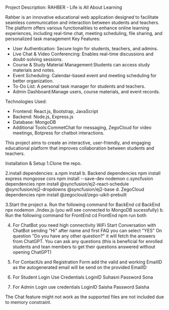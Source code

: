 Project Description: RAHBER - Life is All About Learning

Rahber is an innovative educational web application designed to facilitate seamless communication and interaction between students and teachers. The platform offers various functionalities to enhance online learning experiences, including 
real-time chat, meeting scheduling, file sharing, and personalized task management
Key Features:
- User Authentication: Secure login for students, teachers, and admins.
- Live Chat & Video Conferencing: Enables real-time discussions and doubt-solving sessions.
- Course & Study Material Management:Students can access study materials and notes.
- Event Scheduling: Calendar-based event and meeting scheduling for better organization.
- To-Do List: A personal task manager for students and teachers.
- Admin Dashboard:Manage users, course materials, and event records.

Technologies Used:
- Frontend: React.js, Bootstrap, JavaScript
- Backend: Node.js, Express.js
- Database: MongoDB
- Additional Tools:CommetChat for messaging, ZegoCloud for video meetings, Botpress for chatbot interactions.

This project aims to create an interactive, user-friendly, and engaging educational platform that improves collaboration between students and teachers.

Installation & Setup
1.Clone the repo.

2.install dependencies:
    a.npm install
    b. Backend dependencies
       npm install express mongoose cors
       npm install --save-dev nodemon
    c.syncfusion dependencies
        npm install @syncfusion/ej2-react-schedule @syncfusion/ej2-dropdowns @syncfusion/ej2-base
    d. ZegoCloud dependencies
        npm install @zegocloud/zego-uikit-prebuilt

3.Start the project
   a. Run the following command for BackEnd 
       cd BackEnd
       npx nodemon ./index.js
       (you will see connected to MongoDB sucessfully)
   b.  Run the following command for FrontEnd 
       cd FrontEnd
       npm run both

4. For ChatBot you need high connectivity WiFi
   Start Conversation with ChatBot sending "Hi" after name and first FAQ you can select "YES" On question "Do you have any other question?"
   it will fetch the answers from ChatGPT. You can ask any questions
   (this is beneficial for enrolled students and tean members to get their questions
   answered without opening ChatGPT)

6. For ContactUs and Registration Form add the valid and working EmailID as the autogenerated email will be send on the provided EmailID

7. For Student Login Use Credentials
   LoginID  Suhasni
   Password Sona

8. For Admin Login use credentials
   LoginID Saisha
   Password Saisha

The Chat feature might not work as the supported files are not included due to memory constraint.
